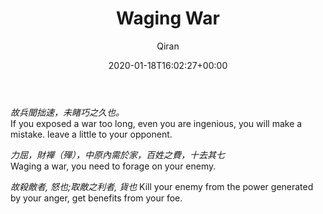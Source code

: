 ﻿---
title: Waging War
author: Qiran
type: post
date: 2020-01-18T16:02:27+00:00
aliases: ["/waging-war/"]
categories:
  - "Sun Tzu's The Art of War"

---
_故兵聞拙速，未睹巧之久也。_  
If you exposed a war too long, even you are ingenious, you will make a mistake. leave a little to your opponent.

_力屈，財襌（殫），中原內需於家，百姓之費，十去其七_  
Waging a war, you need to forage on your enemy.

_故殺敵者, 怒也;取敵之利者, 貨也_&nbsp;Kill your enemy from the power generated by your anger, get benefits from your foe.
